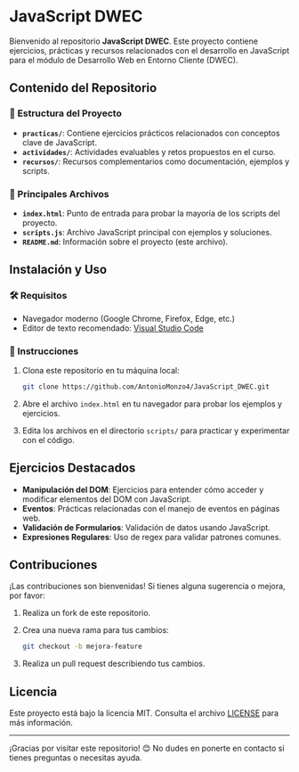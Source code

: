 # JavaScript DWEC

Bienvenido al repositorio **JavaScript DWEC**. Este proyecto contiene ejercicios, prácticas y recursos relacionados con el desarrollo en JavaScript para el módulo de Desarrollo Web en Entorno Cliente (DWEC).

## Contenido del Repositorio

### 📁 Estructura del Proyecto

- **`practicas/`**: Contiene ejercicios prácticos relacionados con conceptos clave de JavaScript.
- **`actividades/`**: Actividades evaluables y retos propuestos en el curso.
- **`recursos/`**: Recursos complementarios como documentación, ejemplos y scripts.

### 📄 Principales Archivos

- **`index.html`**: Punto de entrada para probar la mayoría de los scripts del proyecto.
- **`scripts.js`**: Archivo JavaScript principal con ejemplos y soluciones.
- **`README.md`**: Información sobre el proyecto (este archivo).

## Instalación y Uso

### 🛠️ Requisitos

- Navegador moderno (Google Chrome, Firefox, Edge, etc.)
- Editor de texto recomendado: [Visual Studio Code](https://code.visualstudio.com/)

### 🚀 Instrucciones

1. Clona este repositorio en tu máquina local:

   ```bash
   git clone https://github.com/AntonioMonzo4/JavaScript_DWEC.git
   ```

2. Abre el archivo `index.html` en tu navegador para probar los ejemplos y ejercicios.
3. Edita los archivos en el directorio `scripts/` para practicar y experimentar con el código.

## Ejercicios Destacados

- **Manipulación del DOM**: Ejercicios para entender cómo acceder y modificar elementos del DOM con JavaScript.
- **Eventos**: Prácticas relacionadas con el manejo de eventos en páginas web.
- **Validación de Formularios**: Validación de datos usando JavaScript.
- **Expresiones Regulares**: Uso de regex para validar patrones comunes.

## Contribuciones

¡Las contribuciones son bienvenidas! Si tienes alguna sugerencia o mejora, por favor:

1. Realiza un fork de este repositorio.
2. Crea una nueva rama para tus cambios:

   ```bash
   git checkout -b mejora-feature
   ```

3. Realiza un pull request describiendo tus cambios.

## Licencia

Este proyecto está bajo la licencia MIT. Consulta el archivo [LICENSE](LICENSE) para más información.

---

¡Gracias por visitar este repositorio! 😊 No dudes en ponerte en contacto si tienes preguntas o necesitas ayuda.
